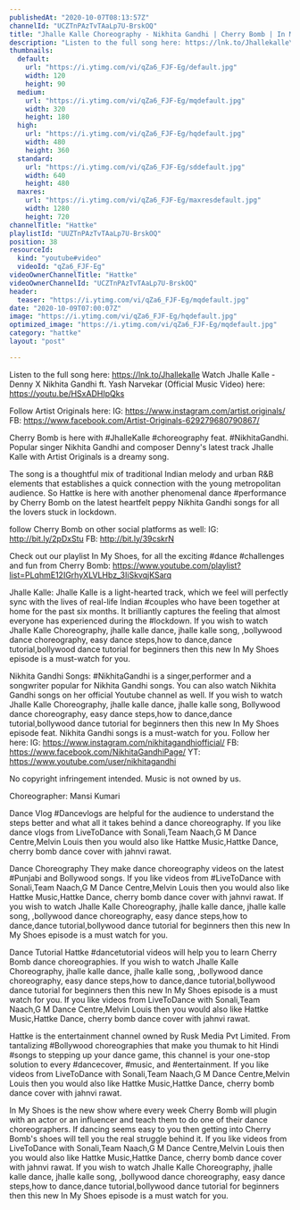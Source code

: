 ```yaml
---
publishedAt: "2020-10-07T08:13:57Z"
channelId: "UCZTnPAzTvTAaLp7U-BrskOQ"
title: "Jhalle Kalle Choreography - Nikhita Gandhi | Cherry Bomb | In My Shoes Ep #09"
description: "Listen to the full song here: https://lnk.to/Jhallekalle\nWatch Jhalle Kalle - Denny X Nikhita Gandhi ft. Yash Narvekar (Official Music Video) here:  https://youtu.be/HSxADHIpQks\n\nFollow Artist Originals here:\nIG: https://www.instagram.com/artist.originals/\nFB: https://www.facebook.com/Artist-Originals-629279680790867/ \n\nCherry Bomb is here with #JhalleKalle #choreography feat. #NikhitaGandhi. Popular singer Nikhita Gandhi and composer Denny's latest track Jhalle Kalle with Artist Originals is a dreamy song.\n\nThe song is a thoughtful mix of traditional Indian melody and urban R&B elements that establishes a quick connection with the young metropolitan audience. So Hattke is here with another phenomenal dance #performance by Cherry Bomb on the latest heartfelt peppy Nikhita Gandhi songs for all the lovers stuck in lockdown.\n\nfollow Cherry Bomb on other social platforms as well: \nIG: http://bit.ly/2pDxStu\nFB: http://bit.ly/39cskrN\n\nCheck out our playlist In My Shoes, for all the exciting #dance #challenges and fun from Cherry Bomb: https://www.youtube.com/playlist?list=PLqhmE12IGrhyXLVLHbz_3IiSkvqjKSarq\n\nJhalle Kalle:\nJhalle Kalle is a light-hearted track, which we feel will perfectly sync with the lives of real-life Indian #couples who have been together at home for the past six months. It brilliantly captures the feeling that almost everyone has experienced during the #lockdown. If you wish to watch Jhalle Kalle Choreography, jhalle kalle dance, jhalle kalle song, ,bollywood dance choreography, easy dance steps,how to dance,dance tutorial,bollywood dance tutorial for beginners then this new In My Shoes episode is a must-watch for you.\n\nNikhita Gandhi Songs:\n#NikhitaGandhi is a singer,performer and a songwriter popular for Nikhita Gandhi songs. You can also watch Nikhita Gandhi songs on her official Youtube channel as well. If you wish to watch Jhalle Kalle Choreography, jhalle kalle dance, jhalle kalle song, Bollywood dance choreography, easy dance steps,how to dance,dance tutorial,bollywood dance tutorial for beginners then this new In My Shoes episode feat. Nikhita Gandhi songs is a must-watch for you.\nFollow her here:\nIG: https://www.instagram.com/nikhitagandhiofficial/\nFB: https://www.facebook.com/NikhitaGandhiPage/\nYT: https://www.youtube.com/user/nikhitagandhi\n\nNo copyright infringement intended. Music is not owned by us.\n\nChoreographer: Mansi Kumari\n\nDance Vlog\n#Dancevlogs are helpful for the audience to understand the steps better and what all it takes behind a dance choreography. If you like dance vlogs from LiveToDance with Sonali,Team Naach,G M Dance Centre,Melvin Louis then you would also like Hattke Music,Hattke Dance, cherry bomb dance cover with jahnvi rawat. \n\nDance Choreography\nThey make dance choreography videos on the latest #Punjabi and Bollywood songs. If you like videos from #LiveToDance with Sonali,Team Naach,G M Dance Centre,Melvin Louis then you would also like Hattke Music,Hattke Dance, cherry bomb dance cover with jahnvi rawat. If you wish to watch Jhalle Kalle Choreography, jhalle kalle dance, jhalle kalle song, ,bollywood dance choreography, easy dance steps,how to dance,dance tutorial,bollywood dance tutorial for beginners then this new In My Shoes episode is a must watch for you.\n\nDance Tutorial\nHattke #dancetutorial videos will help you to learn Cherry Bomb dance choreographies.  If you wish to watch Jhalle Kalle Choreography, jhalle kalle dance, jhalle kalle song, ,bollywood dance choreography, easy dance steps,how to dance,dance tutorial,bollywood dance tutorial for beginners then this new In My Shoes episode is a must watch for you. If you like videos from LiveToDance with Sonali,Team Naach,G M Dance Centre,Melvin Louis then you would also like Hattke Music,Hattke Dance, cherry bomb dance cover with jahnvi rawat. \n\n\nHattke is the entertainment channel owned by Rusk Media Pvt Limited. From tantalizing #Bollywood choreographies that make you thumak to hit Hindi #songs to stepping up your dance game, this channel is your one-stop solution to every #dancecover, #music, and #entertainment. If you like videos from LiveToDance with Sonali,Team Naach,G M Dance Centre,Melvin Louis then you would also like Hattke Music,Hattke Dance, cherry bomb dance cover with jahnvi rawat. \n\nIn My Shoes is the new show where every week Cherry Bomb will plugin with an actor or an influencer and teach them to do one of their dance choreographers. If dancing seems easy to you then getting into Cherry Bomb's shoes will tell you the real struggle behind it. If you like videos from LiveToDance with Sonali,Team Naach,G M Dance Centre,Melvin Louis then you would also like Hattke Music,Hattke Dance, cherry bomb dance cover with jahnvi rawat. If you wish to watch Jhalle Kalle Choreography, jhalle kalle dance, jhalle kalle song, ,bollywood dance choreography, easy dance steps,how to dance,dance tutorial,bollywood dance tutorial for beginners then this new In My Shoes episode is a must watch for you."
thumbnails:
  default:
    url: "https://i.ytimg.com/vi/qZa6_FJF-Eg/default.jpg"
    width: 120
    height: 90
  medium:
    url: "https://i.ytimg.com/vi/qZa6_FJF-Eg/mqdefault.jpg"
    width: 320
    height: 180
  high:
    url: "https://i.ytimg.com/vi/qZa6_FJF-Eg/hqdefault.jpg"
    width: 480
    height: 360
  standard:
    url: "https://i.ytimg.com/vi/qZa6_FJF-Eg/sddefault.jpg"
    width: 640
    height: 480
  maxres:
    url: "https://i.ytimg.com/vi/qZa6_FJF-Eg/maxresdefault.jpg"
    width: 1280
    height: 720
channelTitle: "Hattke"
playlistId: "UUZTnPAzTvTAaLp7U-BrskOQ"
position: 38
resourceId:
  kind: "youtube#video"
  videoId: "qZa6_FJF-Eg"
videoOwnerChannelTitle: "Hattke"
videoOwnerChannelId: "UCZTnPAzTvTAaLp7U-BrskOQ"
header:
  teaser: "https://i.ytimg.com/vi/qZa6_FJF-Eg/mqdefault.jpg"
date: "2020-10-09T07:00:07Z"
image: "https://i.ytimg.com/vi/qZa6_FJF-Eg/hqdefault.jpg"
optimized_image: "https://i.ytimg.com/vi/qZa6_FJF-Eg/mqdefault.jpg"
category: "hattke"
layout: "post"

---
```

Listen to the full song here: https://lnk.to/Jhallekalle
Watch Jhalle Kalle - Denny X Nikhita Gandhi ft. Yash Narvekar (Official Music Video) here:  https://youtu.be/HSxADHIpQks

Follow Artist Originals here:
IG: https://www.instagram.com/artist.originals/
FB: https://www.facebook.com/Artist-Originals-629279680790867/ 

Cherry Bomb is here with #JhalleKalle #choreography feat. #NikhitaGandhi. Popular singer Nikhita Gandhi and composer Denny's latest track Jhalle Kalle with Artist Originals is a dreamy song.

The song is a thoughtful mix of traditional Indian melody and urban R&B elements that establishes a quick connection with the young metropolitan audience. So Hattke is here with another phenomenal dance #performance by Cherry Bomb on the latest heartfelt peppy Nikhita Gandhi songs for all the lovers stuck in lockdown.

follow Cherry Bomb on other social platforms as well: 
IG: http://bit.ly/2pDxStu
FB: http://bit.ly/39cskrN

Check out our playlist In My Shoes, for all the exciting #dance #challenges and fun from Cherry Bomb: https://www.youtube.com/playlist?list=PLqhmE12IGrhyXLVLHbz_3IiSkvqjKSarq

Jhalle Kalle:
Jhalle Kalle is a light-hearted track, which we feel will perfectly sync with the lives of real-life Indian #couples who have been together at home for the past six months. It brilliantly captures the feeling that almost everyone has experienced during the #lockdown. If you wish to watch Jhalle Kalle Choreography, jhalle kalle dance, jhalle kalle song, ,bollywood dance choreography, easy dance steps,how to dance,dance tutorial,bollywood dance tutorial for beginners then this new In My Shoes episode is a must-watch for you.

Nikhita Gandhi Songs:
#NikhitaGandhi is a singer,performer and a songwriter popular for Nikhita Gandhi songs. You can also watch Nikhita Gandhi songs on her official Youtube channel as well. If you wish to watch Jhalle Kalle Choreography, jhalle kalle dance, jhalle kalle song, Bollywood dance choreography, easy dance steps,how to dance,dance tutorial,bollywood dance tutorial for beginners then this new In My Shoes episode feat. Nikhita Gandhi songs is a must-watch for you.
Follow her here:
IG: https://www.instagram.com/nikhitagandhiofficial/
FB: https://www.facebook.com/NikhitaGandhiPage/
YT: https://www.youtube.com/user/nikhitagandhi

No copyright infringement intended. Music is not owned by us.

Choreographer: Mansi Kumari

Dance Vlog
#Dancevlogs are helpful for the audience to understand the steps better and what all it takes behind a dance choreography. If you like dance vlogs from LiveToDance with Sonali,Team Naach,G M Dance Centre,Melvin Louis then you would also like Hattke Music,Hattke Dance, cherry bomb dance cover with jahnvi rawat. 

Dance Choreography
They make dance choreography videos on the latest #Punjabi and Bollywood songs. If you like videos from #LiveToDance with Sonali,Team Naach,G M Dance Centre,Melvin Louis then you would also like Hattke Music,Hattke Dance, cherry bomb dance cover with jahnvi rawat. If you wish to watch Jhalle Kalle Choreography, jhalle kalle dance, jhalle kalle song, ,bollywood dance choreography, easy dance steps,how to dance,dance tutorial,bollywood dance tutorial for beginners then this new In My Shoes episode is a must watch for you.

Dance Tutorial
Hattke #dancetutorial videos will help you to learn Cherry Bomb dance choreographies.  If you wish to watch Jhalle Kalle Choreography, jhalle kalle dance, jhalle kalle song, ,bollywood dance choreography, easy dance steps,how to dance,dance tutorial,bollywood dance tutorial for beginners then this new In My Shoes episode is a must watch for you. If you like videos from LiveToDance with Sonali,Team Naach,G M Dance Centre,Melvin Louis then you would also like Hattke Music,Hattke Dance, cherry bomb dance cover with jahnvi rawat. 


Hattke is the entertainment channel owned by Rusk Media Pvt Limited. From tantalizing #Bollywood choreographies that make you thumak to hit Hindi #songs to stepping up your dance game, this channel is your one-stop solution to every #dancecover, #music, and #entertainment. If you like videos from LiveToDance with Sonali,Team Naach,G M Dance Centre,Melvin Louis then you would also like Hattke Music,Hattke Dance, cherry bomb dance cover with jahnvi rawat. 

In My Shoes is the new show where every week Cherry Bomb will plugin with an actor or an influencer and teach them to do one of their dance choreographers. If dancing seems easy to you then getting into Cherry Bomb's shoes will tell you the real struggle behind it. If you like videos from LiveToDance with Sonali,Team Naach,G M Dance Centre,Melvin Louis then you would also like Hattke Music,Hattke Dance, cherry bomb dance cover with jahnvi rawat. If you wish to watch Jhalle Kalle Choreography, jhalle kalle dance, jhalle kalle song, ,bollywood dance choreography, easy dance steps,how to dance,dance tutorial,bollywood dance tutorial for beginners then this new In My Shoes episode is a must watch for you.